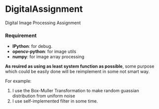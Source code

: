 # DigitalAssignment
 Digital Image Processing Assignment

### Requirement
- **IPython**: for debug.
- **opencv-python**: for image utils
- **numpy**: for image array processing

**As reuired as using as least system function as possible**, some purpose which could be easily done will be reimplement in some not smart way.

For example:
1. I use the Box-Muller Transformation to make random guassian distribution from uniform noise
2. I use self-implemented filter in some time.